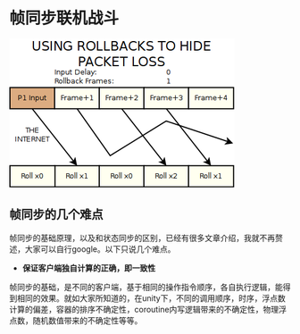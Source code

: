 # 帧同步联机战斗

![六：帧同步联机战斗（预测，快照，回滚）](../image/v2-aa55273e90373455d25b08f0264ead19_1440w.jpg)

## **帧同步的几个难点**

帧同步的基础原理，以及和状态同步的区别，已经有很多文章介绍，我就不再赘述，大家可以自行google。以下只说几个难点。

- **保证客户端独自计算的正确，即一致性**

帧同步的基础，是不同的客户端，基于相同的操作指令顺序，各自执行逻辑，能得到相同的效果。就如大家所知道的，在unity下，不同的调用顺序，时序，浮点数计算的偏差，容器的排序不确定性，coroutine内写逻辑带来的不确定性，物理浮点数，随机数值带来的不确定性等等。